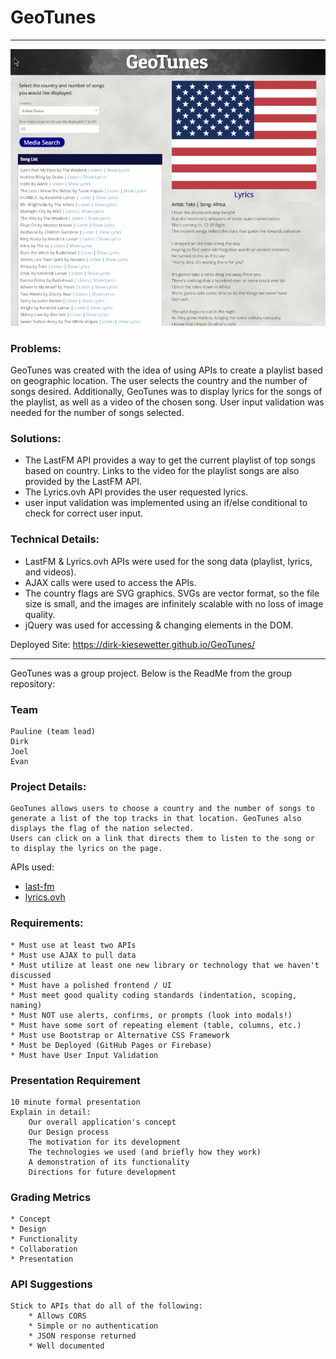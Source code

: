 # GeoTunes

---

![GeoTunes screenshot](./assets/images/geotunes_screenshot.png)

### Problems:

GeoTunes was created with the idea of using APIs to create a playlist based on geographic location. The user selects the country and the number of songs desired. Additionally, GeoTunes was to display lyrics for the songs of the playlist, as well as a video of the chosen song. User input validation was needed for the number of songs selected.

### Solutions:

- The LastFM API provides a way to get the current playlist of top songs based on country. Links to the video for the playlist songs are also provided by the LastFM API.
- The Lyrics.ovh API provides the user requested lyrics.
- user input validation was implemented using an if/else conditional to check for correct user input.

### Technical Details:

- LastFM & Lyrics.ovh APIs were used for the song data (playlist, lyrics, and videos).
- AJAX calls were used to access the APIs.
- The country flags are SVG graphics. SVGs are vector format, so the file size is small, and the images are infinitely scalable with no loss of image quality.
- jQuery was used for accessing & changing elements in the DOM.

Deployed Site: https://dirk-kiesewetter.github.io/GeoTunes/

---

GeoTunes was a group project. Below is the ReadMe from the group repository:

### Team

    Pauline (team lead)
    Dirk
    Joel
    Evan

### Project Details:

    GeoTunes allows users to choose a country and the number of songs to generate a list of the top tracks in that location. GeoTunes also displays the flag of the nation selected.
    Users can click on a link that directs them to listen to the song or to display the lyrics on the page.

APIs used:

- [last-fm](https://www.last.fm/api/)
- [lyrics.ovh](https://lyricsovh.docs.apiary.io/)

### Requirements:

    * Must use at least two APIs
    * Must use AJAX to pull data
    * Must utilize at least one new library or technology that we haven't discussed
    * Must have a polished frontend / UI
    * Must meet good quality coding standards (indentation, scoping, naming)
    * Must NOT use alerts, confirms, or prompts (look into modals!)
    * Must have some sort of repeating element (table, columns, etc.)
    * Must use Bootstrap or Alternative CSS Framework
    * Must be Deployed (GitHub Pages or Firebase)
    * Must have User Input Validation

### Presentation Requirement

    10 minute formal presentation
    Explain in detail:
        Our overall application's concept
        Our Design process
        The motivation for its development
        The technologies we used (and briefly how they work)
        A demonstration of its functionality
        Directions for future development

### Grading Metrics

    * Concept
    * Design
    * Functionality
    * Collaboration
    * Presentation

### API Suggestions

    Stick to APIs that do all of the following:
        * Allows CORS
        * Simple or no authentication
        * JSON response returned
        * Well documented
